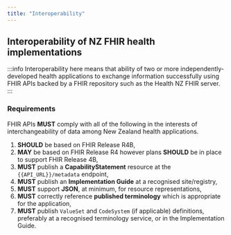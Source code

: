 ```yaml
---
title: "Interoperability"
---
```


## Interoperability of NZ FHIR health implementations



:::info
Interoperability here means that ability of two or more independently-developed health applications to exchange information successfully using FHIR APIs backed by a FHIR repository such as the Health NZ FHIR server.
:::

### Requirements

FHIR APIs **MUST** comply with all of the following in the interests of interchangeability of data among New Zealand health applications.

1. **SHOULD** be based on FHIR Release R4B,
2. **MAY** be based on FHIR Release R4 however plans **SHOULD** be in place to support FHIR Release 4B,
3. **MUST** publish a **CapabilityStatement** resource at the `{{API_URL}}/metadata` endpoint,  
4. **MUST** publish an **Implementation Guide** at a recognised site/registry,
5. **MUST** support **JSON**, at minimum, for resource representations,  
6. **MUST** correctly reference **published terminology** which is appropriate for the application,  
7. **MUST**  publish `ValueSet` and `CodeSystem` (if applicable) definitions, preferably at a recognised terminology service, or in the Implementation Guide.
